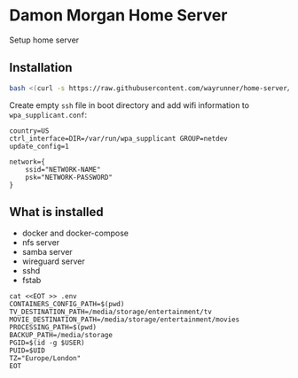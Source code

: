 Damon Morgan Home Server
========================

Setup home server

Installation
------------
```.bash
bash <(curl -s https://raw.githubusercontent.com/wayrunner/home-server/master/rpi)
```
  
Create empty `ssh` file in boot directory and add wifi information to `wpa_supplicant.conf`: 
```
country=US
ctrl_interface=DIR=/var/run/wpa_supplicant GROUP=netdev
update_config=1

network={
    ssid="NETWORK-NAME"
    psk="NETWORK-PASSWORD"
}
```

What is installed
-----------------

* docker and docker-compose
* nfs server
* samba server
* wireguard server
* sshd
* fstab


```
cat <<EOT >> .env
CONTAINERS_CONFIG_PATH=$(pwd)
TV_DESTINATION_PATH=/media/storage/entertainment/tv
MOVIE_DESTINATION_PATH=/media/storage/entertainment/movies
PROCESSING_PATH=$(pwd)
BACKUP_PATH=/media/storage
PGID=$(id -g $USER)
PUID=$UID
TZ="Europe/London"
EOT
```